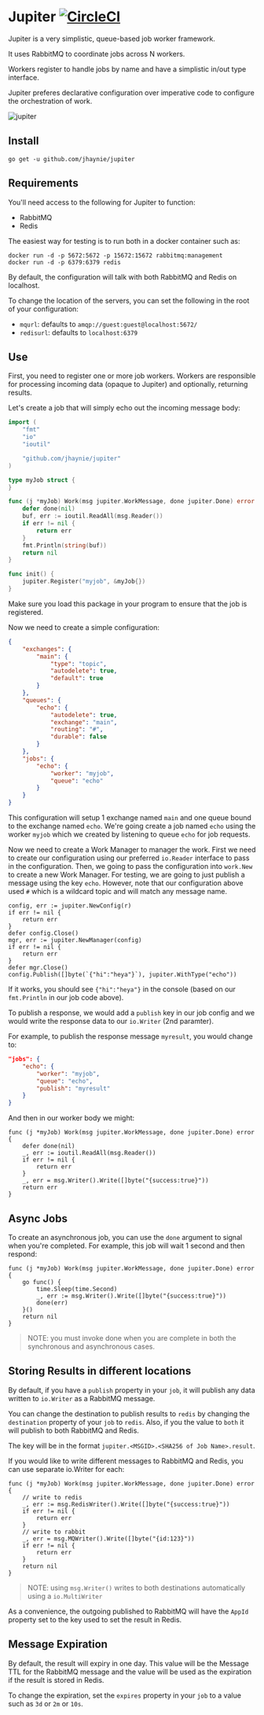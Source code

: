 # Jupiter [![CircleCI](https://circleci.com/gh/jhaynie/jupiter/tree/master.svg?style=svg)](https://circleci.com/gh/jhaynie/jupiter/tree/master)

Jupiter is a very simplistic, queue-based job worker framework.

It uses RabbitMQ to coordinate jobs across N workers.

Workers register to handle jobs by name and have a simplistic in/out type interface.

Jupiter preferes declarative configuration over imperative code to configure the orchestration of work.

![jupiter](_images/jupiter.jpg)

## Install

```shell
go get -u github.com/jhaynie/jupiter
```

## Requirements

You'll need access to the following for Jupiter to function:

- RabbitMQ
- Redis

The easiest way for testing is to run both in a docker container such as:

```shell
docker run -d -p 5672:5672 -p 15672:15672 rabbitmq:management
docker run -d -p 6379:6379 redis
```

By default, the configuration will talk with both RabbitMQ and Redis on localhost.

To change the location of the servers, you can set the following in the root of your configuration:

- `mqurl`: defaults to `amqp://guest:guest@localhost:5672/`
- `redisurl`: defaults to `localhost:6379`

## Use

First, you need to register one or more job workers.  Workers are responsible for processing incoming data (opaque to Jupiter) and optionally, returning results.

Let's create a job that will simply echo out the incoming message body:

```go
import (
	"fmt"
	"io"
	"ioutil"

	"github.com/jhaynie/jupiter"
)

type myJob struct {
}

func (j *myJob) Work(msg jupiter.WorkMessage, done jupiter.Done) error {
	defer done(nil)
	buf, err := ioutil.ReadAll(msg.Reader())
	if err != nil {
		return err
	}
	fmt.Println(string(buf))
	return nil
}

func init() {
	jupiter.Register("myjob", &myJob{})
}
```

Make sure you load this package in your program to ensure that the job is registered.

Now we need to create a simple configuration:

```json
{
	"exchanges": {
		"main": {
			"type": "topic",
			"autodelete": true,
			"default": true
		}
	},
	"queues": {
		"echo": {
			"autodelete": true,
			"exchange": "main",
			"routing": "#",
			"durable": false
		}
	},
	"jobs": {
		"echo": {
			"worker": "myjob",
			"queue": "echo"
		}
	}
}
```

This configuration will setup 1 exchange named `main` and one queue bound to the exchange named `echo`.  We're going create a job named `echo` using the worker `myjob` which we created by listening to queue `echo` for job requests.

Now we need to create a Work Manager to manager the work.  First we need to create our configuration using our preferred `io.Reader` interface to pass in the configuration.  Then, we going to pass the configuration into `work.New` to create a new Work Manager.  For testing, we are going to just publish a message using the key `echo`. However, note that our configuration above used `#` which is a wildcard topic and will match any message name.

```golang
config, err := jupiter.NewConfig(r)
if err != nil {
	return err
}
defer config.Close()
mgr, err := jupiter.NewManager(config)
if err != nil {
	return err
}
defer mgr.Close()
config.Publish([]byte(`{"hi":"heya"}`), jupiter.WithType("echo"))
```

If it works, you should see `{"hi":"heya"}` in the console (based on our `fmt.Println` in our job code above).

To publish a response, we would add a `publish` key in our job config and we would write the response data to our `io.Writer` (2nd paramter).

For example, to publish the response message `myresult`, you would change to:

```json
"jobs": {
	"echo": {
		"worker": "myjob",
		"queue": "echo",
		"publish": "myresult"
	}
}
```

And then in our worker body we might:

```golang
func (j *myJob) Work(msg jupiter.WorkMessage, done jupiter.Done) error {
	defer done(nil)
	_, err := ioutil.ReadAll(msg.Reader())
	if err != nil {
		return err
	}
	_, err = msg.Writer().Write([]byte("{success:true}"))
	return err
}
```

## Async Jobs

To create an asynchronous job, you can use the `done` argument to signal when you're completed.  For example, this job will wait 1 second and then respond:

```golang
func (j *myJob) Work(msg jupiter.WorkMessage, done jupiter.Done) error {
	go func() {
		time.Sleep(time.Second)
		_, err := msg.Writer().Write([]byte("{success:true}"))
		done(err)
	}()
	return nil
}
```

> NOTE: you must invoke done when you are complete in both the synchronous and asynchronous cases.

## Storing Results in different locations

By default, if you have a `publish` property in your `job`, it will publish any data written to `io.Writer` as a RabbitMQ message.

You can change the destination to publish results to `redis` by changing the `destination` property of your `job` to `redis`.  Also, if you the value to `both` it will publish to both RabbitMQ and Redis.

The key will be in the format `jupiter.<MSGID>.<SHA256 of Job Name>.result`.

If you would like to write different messages to RabbitMQ and Redis, you can use separate io.Writer for each:

```golang
func (j *myJob) Work(msg jupiter.WorkMessage, done jupiter.Done) error {
	// write to redis
	_, err := msg.RedisWriter().Write([]byte("{success:true}"))
	if err != nil {
		return err
	}
	// write to rabbit
	_, err = msg.MQWriter().Write([]byte("{id:123}"))
	if err != nil {
		return err
	}
	return nil
}
```

> NOTE: using `msg.Writer()` writes to both destinations automatically using a `io.MultiWriter`

As a convenience, the outgoing published to RabbitMQ will have the `AppId` property set to the key used to set the result in Redis.

## Message Expiration

By default, the result will expiry in one day.  This value will be the Message TTL for the RabbitMQ message and the value will be used as the expiration if the result is stored in Redis.

To change the expiration, set the `expires` property in your `job` to a value such as `3d` or `2m` or `10s`.

